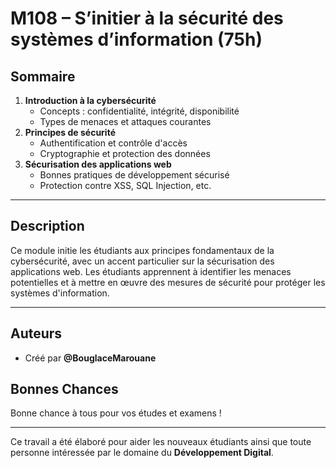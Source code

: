# M108 – S’initier à la sécurité des systèmes d’information (75h) 

## Sommaire
1. **Introduction à la cybersécurité**  
   - Concepts : confidentialité, intégrité, disponibilité  
   - Types de menaces et attaques courantes  
2. **Principes de sécurité**  
   - Authentification et contrôle d'accès  
   - Cryptographie et protection des données  
3. **Sécurisation des applications web**  
   - Bonnes pratiques de développement sécurisé  
   - Protection contre XSS, SQL Injection, etc.  

---

## Description
Ce module initie les étudiants aux principes fondamentaux de la cybersécurité, avec un accent particulier sur la sécurisation des applications web. Les étudiants apprennent à identifier les menaces potentielles et à mettre en œuvre des mesures de sécurité pour protéger les systèmes d'information.

---

## Auteurs
- Créé par **@BouglaceMarouane**  

## Bonnes Chances
Bonne chance à tous pour vos études et examens !  

---

Ce travail a été élaboré pour aider les nouveaux étudiants ainsi que toute personne intéressée par le domaine du **Développement Digital**.
